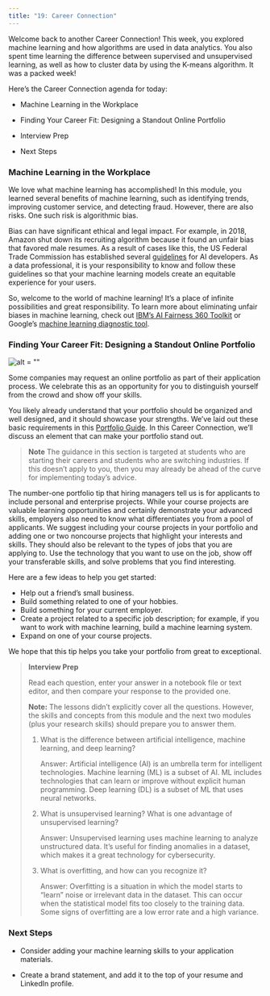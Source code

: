 ```yaml
---
title: "19: Career Connection"
---
```


<img style="display: none;" src="https://static.bc-edx.com/data/dl-1-2/m19/lms/img/banner.jpg" alt="lesson banner" />

Welcome back to another Career Connection! This week, you explored machine learning and how algorithms are used in data analytics. You also spent time learning the difference between supervised and unsupervised learning, as well as how to cluster data by using the K-means algorithm. It was a packed week!

Here’s the Career Connection agenda for today:

* Machine Learning in the Workplace

* Finding Your Career Fit: Designing a Standout Online Portfolio

* Interview Prep

* Next Steps

### Machine Learning in the Workplace

We love what machine learning has accomplished! In this module, you learned several benefits of machine learning, such as identifying trends, improving customer service, and detecting fraud. However, there are also risks. One such risk is algorithmic bias.

Bias can have significant ethical and legal impact. For example, in 2018, Amazon shut down its recruiting algorithm because it found an unfair bias that favored male resumes. As a result of cases like this, the US Federal Trade Commission has established several [guidelines](https://www.ftc.gov/news-events/blogs/business-blog/2021/04/aiming-truth-fairness-equity-your-companys-use-ai) for AI developers. As a data professional, it is your responsibility to know and follow these guidelines so that your machine learning models create an equitable experience for your users.

So, welcome to the world of machine learning! It’s a place of infinite possibilities and great responsibility. To learn more about eliminating unfair biases in machine learning, check out [IBM’s AI Fairness 360 Toolkit](https://aif360.mybluemix.net/) or Google’s [machine learning diagnostic tool](https://pair-code.github.io/what-if-tool/ai-fairness.html).

### Finding Your Career Fit: Designing a Standout Online Portfolio

![alt = ""](https://static.bc-edx.com/data/dl-1-2/m19/lms/img/coding-career-application-materials.jpg)

Some companies may request an online portfolio as part of their application process. We celebrate this as an opportunity for you to distinguish yourself from the crowd and show off your skills.

You likely already understand that your portfolio should be organized and well designed, and it should showcase your strengths. We’ve laid out these basic requirements in this [Portfolio Guide](https://careernetwork.2u.com/articles/portfolio-and-github-web-development/#:~:text=Building%20a%20Competitive%20Portfolio). In this Career Connection, we’ll discuss an element that can make your portfolio stand out.

> **Note** The guidance in this section is targeted at students who are starting their careers and students who are switching industries. If this doesn’t apply to you, then you may already be ahead of the curve for implementing today’s advice.

The number-one portfolio tip that hiring managers tell us is for applicants to include personal and enterprise projects. While your course projects are valuable learning opportunities and certainly demonstrate your advanced skills, employers also need to know what differentiates you from a pool of applicants. We suggest including your course projects in your portfolio and adding one or two noncourse projects that highlight your interests and skills. They should also be relevant to the types of jobs that you are applying to. Use the technology that you want to use on the job, show off your transferable skills, and solve problems that you find interesting.

Here are a few ideas to help you get started:

* Help out a friend’s small business.
* Build something related to one of your hobbies.
* Build something for your current employer.
* Create a project related to a specific job description; for example, if you want to work with machine learning, build a machine learning system.
* Expand on one of your course projects.

We hope that this tip helps you take your portfolio from great to exceptional.

> **Interview Prep**
>
>Read each question, enter your answer in a notebook file or text editor, and then compare your response to the provided one.
>
> **Note:** The lessons didn’t explicitly cover all the questions. However, the skills and concepts from this module and the next two modules (plus your research skills) should prepare you to answer them.
>
> 1. What is the difference between artificial intelligence, machine learning, and deep learning?
>
>    Answer: Artificial intelligence (AI) is an umbrella term for intelligent technologies. Machine learning (ML) is a subset of AI. ML includes technologies that can learn or improve without explicit human programming. Deep learning (DL) is a subset of ML that uses neural networks.
>
> 2. What is unsupervised learning? What is one advantage of unsupervised learning?
>
>    Answer: Unsupervised learning uses machine learning to analyze unstructured data. It’s useful for finding anomalies in a dataset, which makes it a great technology for cybersecurity.
>
> 3. What is overfitting, and how can you recognize it?
>
>    Answer: Overfitting is a situation in which the model starts to “learn” noise or irrelevant data in the dataset. This can occur when the statistical model fits too closely to the training data. Some signs of overfitting are a low error rate and a high variance.

### Next Steps

* Consider adding your machine learning skills to your application materials.

* Create a brand statement, and add it to the top of your resume and LinkedIn profile.
